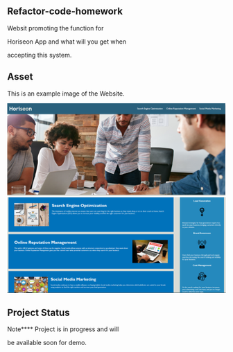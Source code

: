 ## Refactor-code-homework

Websit promoting the function for 

Horiseon App and what will you get when 

accepting this system.

## Asset 

This is an example image of the Website.

<img src ="assets/images/Screenshot 2022-03-23 110924.png">

<img src = "assets/images/Screenshot 2022-03-23 112106.png">

## Project Status

Note**** Project is in progress and will 

be available soon for demo.

